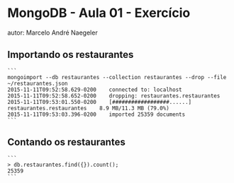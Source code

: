 # MongoDB - Aula 01 - Exercício
autor: Marcelo André Naegeler

## Importando os restaurantes

	```
	mongoimport --db restaurantes --collection restaurantes --drop --file ~/restaurantes.json 
	2015-11-11T09:52:58.629-0200	connected to: localhost
	2015-11-11T09:52:58.652-0200	dropping: restaurantes.restaurantes
	2015-11-11T09:53:01.550-0200	[##################......] restaurantes.restaurantes	8.9 MB/11.3 MB (79.0%)
	2015-11-11T09:53:03.396-0200	imported 25359 documents
	```

## Contando os restaurantes

	```
	> db.restaurantes.find({}).count();
	25359
	```
